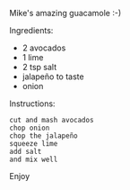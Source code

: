 Mike's amazing guacamole :-)

Ingredients:

   - 2 avocados
   - 1 lime
   -  2 tsp salt
   - jalapeño to taste
   - onion

Instructions:

    cut and mash avocados
    chop onion
    chop the jalapeño
    squeeze lime
    add salt
    and mix well

Enjoy

